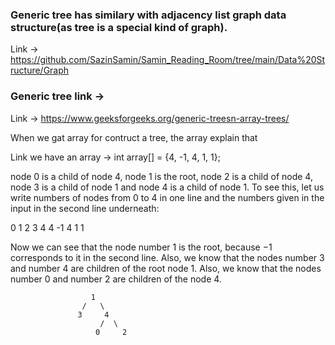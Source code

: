 ### Generic tree has similary with adjacency list graph data structure(as tree is a special kind of graph).



Link -> https://github.com/SazinSamin/Samin_Reading_Room/tree/main/Data%20Structure/Graph

### Generic tree link ->
Link -> https://www.geeksforgeeks.org/generic-treesn-array-trees/


When we gat array for contruct a tree, the array explain that

Link we have an array -> 
int array[] = {4, -1, 4, 1, 1};

 node 0 is a child of node 4, node 1
 is the root, node 2 is a child of node 4, node 3 is a child of node 1 and node 4 is a child of node 1. To
 see this, let us write numbers of nodes from 0 to 4 in one line and the numbers given in the input in
 the second line underneath:

 0  1 2 3 4
 4 -1 4 1 1

 Now we can see that the node number 1 is the root, because −1 corresponds to it in the second line.
 Also, we know that the nodes number 3 and number 4 are children of the root node 1. Also, we know
 that the nodes number 0 and number 2 are children of the node 4.




                      1
                    /   \
                   3     4
                        /  \
                       0     2






